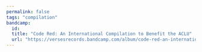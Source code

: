 ```yaml
---
permalink: false
tags: "compilation"
bandcamp:
  id:
  title: "Code Red: An International Compilation to Benefit the ACLU"
  url: "https://versesrecords.bandcamp.com/album/code-red-an-international-compilation-to-benefit-the-aclu"
---
```

